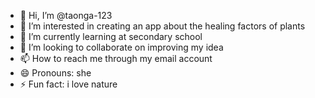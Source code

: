 - 👋 Hi, I’m @taonga-123
- 👀 I’m interested in creating an app about the healing factors of plants
- 🌱 I’m currently learning at secondary school
- 💞️ I’m looking to collaborate on improving my idea
- 📫 How to reach me through my email account
- 😄 Pronouns: she
- ⚡ Fun fact: i love nature

<!---
taonga-123/taonga-123 is a ✨ special ✨ repository because its `README.md` (this file) appears on your GitHub profile.
You can click the Preview link to take a look at your changes.
--->
